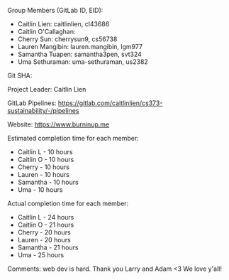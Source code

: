 Group Members (GitLab ID, EID): 
- Caitlin Lien: caitlinlien, cl43686
- Caitlin O'Callaghan:
- Cherry Sun: cherrysun9, cs56738
- Lauren Mangibin: lauren.mangibin, lgm977
- Samantha Tuapen: samantha3pen, svt324
- Uma Sethuraman: uma-sethuraman, us2382

Git SHA: 

Project Leader: Caitlin Lien

GitLab Pipelines: https://gitlab.com/caitlinlien/cs373-sustainability/-/pipelines

Website: https://www.burninup.me

Estimated completion time for each member: 
- Caitlin L - 10 hours
- Caitlin O - 10 hours
- Cherry - 10 hours
- Lauren - 10 hours
- Samantha - 10 hours
- Uma - 10 hours

Actual completion time for each member:
- Caitlin L - 24 hours
- Caitlin O - 21 hours
- Cherry - 20 hours
- Lauren - 20 hours
- Samantha - 21 hours
- Uma - 25 hours

Comments: web dev is hard. Thank you Larry and Adam <3 We love y'all!